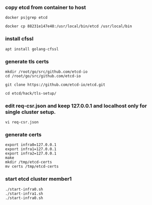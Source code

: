 ### copy etcd from container to host
```
docker ps|grep etcd
```
```
docker cp 88231e147e48:/usr/local/bin/etcd /usr/local/bin
```
### install cfssl
```
apt install golang-cfssl
```
### generate tls certs
```
mkdir /root/go/src/github.com/etcd-io
cd /root/go/src/github.com/etcd-io
```
```
git clone https://github.com/etcd-io/etcd.git
```
```
cd etcd/hack/tls-setup/
```
### edit req-csr.json and keep 127.0.0.1 and localhost only for single cluster setup.
```
vi req-csr.json
```
### generate certs
```
export infra0=127.0.0.1
export infra1=127.0.0.1
export infra2=127.0.0.1
make
mkdir /tmp/etcd-certs
mv certs /tmp/etcd-certs
```
### start etcd cluster member1
```
./start-infra0.sh
./start-infra1.sh
./start-infra0.sh
```
